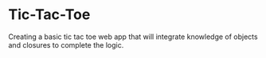 # Tic-Tac-Toe
Creating a basic tic tac toe web app that will integrate knowledge of objects and closures to complete the logic.
